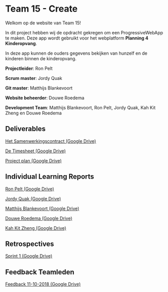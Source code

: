 # Team 15 - Create

Welkom op de website van Team 15!

In dit project hebben wij de opdracht gekregen om een ProgressiveWebApp te maken. Deze app wordt gebruikt voor het webplatform **Planning 4 Kinderopvang**. 

In deze app kunnen de ouders gegevens bekijken van hunzelf en de kinderen binnen de kinderopvang.

**Projectleider**: Ron Pelt

**Scrum master**: Jordy Quak

**Git master**:	Matthijs Blankevoort

**Website beheerder**: Douwe Roedema

**Development Team**: Matthijs Blankevoort, Ron Pelt, Jordy Quak, Kah Kit Zheng en Douwe Roedema

## Deliverables

[Het Samenwerkingscontract (Google Drive)](https://docs.google.com/document/d/1__VLd9AhH17L4bp6Sdu5KXnPGXcZk5kt45kxXD46oR4/edit#heading=h.ensbk19i69gr)

[De Timesheet (Google Drive)](https://docs.google.com/spreadsheets/d/1vJno3roKT8fv0SnajtjaM24_T59x1Z_Jqvx4qGpVXTU/edit#gid=1493701587)

[Project plan (Google Drive)](https://docs.google.com/document/d/19iSf3T_Zub4e5NcSlzdRvCTiOzWQ3igaAMqkYEAAyIw/edit#)


## Individual Learning Reports

[Ron Pelt (Google Drive)](https://docs.google.com/document/d/10-bpeS1m3r_NyRSQgPv21iqhvePHEoL92wNdSf8zNPY/edit#heading=h.8gxjxqu5g8vr)

[Jordy Quak (Google Drive)](https://docs.google.com/document/d/1rIqsSZNHkAM496JJw7-dy74203x4TCdQ8PAM4uPpTFU/edit)

[Matthijs Blankevoort (Google Drive)](https://docs.google.com/document/d/1igODWbPX0Otot3J-RUyaNRdBL1hbNpYEePb9DlImQ-0/edit)

[Douwe Roedema (Google Drive)](https://docs.google.com/document/d/12Zuw7MQUFd2uJY2mIhgdZDCj-eNRvHK9SMB64WveM84/edit)

[Kah Kit Zheng (Google Drive)](https://docs.google.com/document/d/1f4BHgPE8MFJE0-ExeNjAUniSvzbFt4etBTqWxDbpKP8/edit#heading=h.98ww7mm1wsh1)

## Retrospectives

[Sprint 1 (Google Drive)](https://docs.google.com/document/d/1Xus2g4OP5FrxFXc3U8vVawZlNRcBHZNNDR6Nvyc6rgc/edit#)

## Feedback Teamleden
[Feedback 11-10-2018 (Google Drive)](https://drive.google.com/drive/folders/1cAXwuKe7c5QoDChdvtRAd4BF3gKjQFXr)
